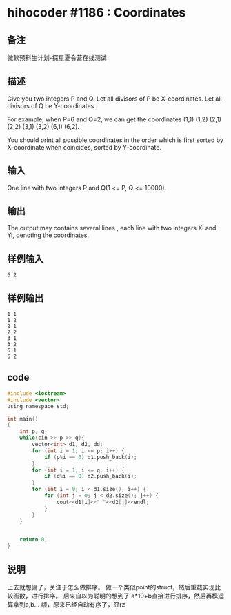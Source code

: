 # hihocoder #1186 : Coordinates

## 备注
微软预科生计划-探星夏令营在线测试

## 描述
Give you two integers P and Q. Let all divisors of P be X-coordinates. Let all divisors of Q be Y-coordinates.

For example, when P=6 and Q=2, we can get the coordinates (1,1) (1,2) (2,1) (2,2) (3,1) (3,2) (6,1) (6,2).

You should print all possible coordinates in the order which is first sorted by X-coordinate when coincides, sorted by Y-coordinate.

## 输入
One line with two integers P and Q(1 <= P, Q <= 10000).


## 输出
The output may contains several lines , each line with two integers Xi and Yi, denoting the coordinates.

## 样例输入
```
6 2
```
## 样例输出
```
1 1
1 2
2 1
2 2
3 1
3 2
6 1
6 2
```
## code
```c
#include <iostream>
#include <vector>
using namespace std;

int main()
{
	int p, q;
	while(cin >> p >> q){
    	vector<int> d1, d2, dd;
    	for (int i = 1; i <= p; i++) {
    		if (p%i == 0) d1.push_back(i);
    	}
    	for (int i = 1; i <= q; i++) {
    		if (q%i == 0) d2.push_back(i);
    	}
    	for (int i = 0; i < d1.size(); i++) {
    		for (int j = 0; j < d2.size(); j++) {
    			cout<<d1[i]<<" "<<d2[j]<<endl;
    		}
    	}
	}


	return 0;
}
```

## 说明

上去就想偏了，关注于怎么做排序。
做一个类似point的struct，然后重载实现比较函数，进行排序。
后来自以为聪明的想到了 a*10+b直接进行排序，然后再模运算拿到a,b...
额，原来已经自动有序了，囧rz